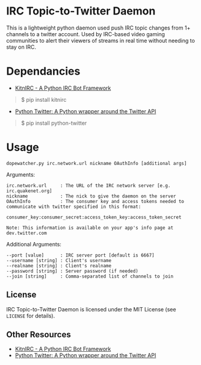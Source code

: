 IRC Topic-to-Twitter Daemon
====================================

This is a lightweight python daemon used push IRC topic changes from 1+ channels to a twitter account. Used by IRC-based video gaming communities to alert their viewers of streams in real time without needing to stay on IRC.

Dependancies
====

 * [KitnIRC - A Python IRC Bot Framework](https://github.com/ayust/kitnirc)
>$ pip install kitnirc

 * [Python Twitter: A Python wrapper around the Twitter API](https://code.google.com/p/python-twitter/)
>$ pip install python-twitter

Usage
====

    dopewatcher.py irc.network.url nickname OAuthInfo [additional args]

Arguments:
    
    irc.network.url     : The URL of the IRC network server [e.g. irc.quakenet.org]
	nickname			: The nick to give the daemon on the server
	OAuthInfo			: The consumer key and access tokens needed to communicate with twitter specified in this format: 
                        consumer_key:consumer_secret:access_token_key:access_token_secret
                        
    Note: This information is available on your app's info page at dev.twitter.com

Additional Arguments:
    
    --port [value] 		: IRC server port [default is 6667]
    --username [string]	: Client's username
    --realname [string]	: Client's realname
    --password [string]	: Server password (if needed)
    --join [string]		: Comma-separated list of channels to join 
    
License
-------

IRC Topic-to-Twitter Daemon is licensed under the MIT License (see `LICENSE` for details).

Other Resources
---------------

 * [KitnIRC - A Python IRC Bot Framework](https://github.com/ayust/kitnirc)
 * [Python Twitter: A Python wrapper around the Twitter API](https://code.google.com/p/python-twitter/)
